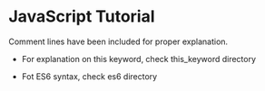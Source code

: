 # JavaScript Tutorial
Comment lines have been included for proper explanation.

- For explanation on this keyword, check this_keyword directory

- Fot ES6 syntax, check es6 directory
